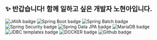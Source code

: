 ## ✨ 반갑습니다! 함께 일하고 싶은 개발자 노현아입니다.

<!--
**hyunnbunt/hyunnbunt** is a ✨ _special_ ✨ repository because its `README.md` (this file) appears on your GitHub profile.

Here are some ideas to get you started:

- 🔭 I’m currently working on ...

- 👯 I’m looking to collaborate on ...
- 🤔 I’m looking for help with ...
- 💬 Ask me about ...
- 📫 How to reach me: ...
- 😄 Pronouns: ...
- ⚡ Fun fact: ...
-->

![JAVA badge](https://img.shields.io/badge/Java-ece6ff?style=for-the-badge)
![Spring Boot badge](https://img.shields.io/badge/Spring%20Boot-fff5b1?style=for-the-badge)
![Spring Batch badge](https://img.shields.io/badge/Spring%20Batch-fac898?style=for-the-badge)
![Spring Security badge](https://img.shields.io/badge/Spring%20Security-f7ddbe?style=for-the-badge)
![Spring Data JPA badge](https://img.shields.io/badge/Spring%20Data%20JPA-lightgreen?style=for-the-badge)
![MariaDB badge](https://img.shields.io/badge/MariaDB-dcffe4?style=for-the-badge)
![JDBC templates badge](http://img.shields.io/badge/JDBC%20templates-lightblue?style=for-the-badge)
![DOCKER badge](https://img.shields.io/badge/Docker-9cf?style=for-the-badge)
![Github badge](https://img.shields.io/badge/Github-6488ea?style=for-the-badge)
